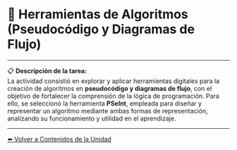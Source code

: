 # 🧩 Herramientas de Algoritmos (Pseudocódigo y Diagramas de Flujo)  

---

📋 **Descripción de la tarea:**  
La actividad consistió en explorar y aplicar herramientas digitales para la creación de algoritmos en **pseudocódigo y diagramas de flujo**, con el objetivo de fortalecer la comprensión de la lógica de programación. Para ello, se seleccionó la herramienta **PSeInt**, empleada para diseñar y representar un algoritmo mediante ambas formas de representación, analizando su funcionamiento y utilidad en el aprendizaje.

---

[⬅️ Volver a Contenidos de la Unidad](../../Introduccion/Contenidos.md)
